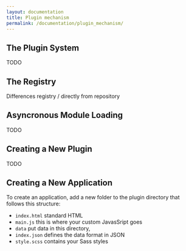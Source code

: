 ```yaml
---
layout: documentation
title: Plugin mechanism
permalink: /documentation/plugin_mechanism/
---
```


## The Plugin System

TODO

## The Registry

Differences registry / directly from repository 

## Asyncronous Module Loading

TODO

## Creating a New Plugin

TODO

## Creating a New Application

To create an application, add a new folder to the plugin directory that follows this structure:

* `index.html` standard HTML
* `main.js` this is where your custom JavasSript goes
* `data` put data in this directory, 
* `index.json` defines the data format in JSON
* `style.scss` contains your Sass styles
